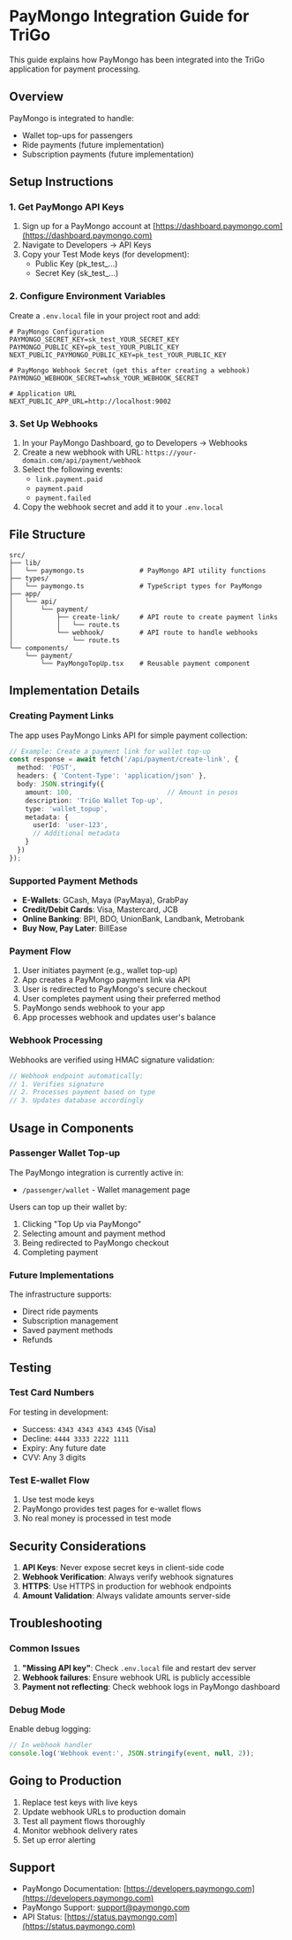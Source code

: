 # PayMongo Integration Guide for TriGo

This guide explains how PayMongo has been integrated into the TriGo application for payment processing.

## Overview

PayMongo is integrated to handle:
- Wallet top-ups for passengers
- Ride payments (future implementation)
- Subscription payments (future implementation)

## Setup Instructions

### 1. Get PayMongo API Keys

1. Sign up for a PayMongo account at [https://dashboard.paymongo.com](https://dashboard.paymongo.com)
2. Navigate to Developers → API Keys
3. Copy your Test Mode keys (for development):
   - Public Key (pk_test_...)
   - Secret Key (sk_test_...)

### 2. Configure Environment Variables

Create a `.env.local` file in your project root and add:

```env
# PayMongo Configuration
PAYMONGO_SECRET_KEY=sk_test_YOUR_SECRET_KEY
PAYMONGO_PUBLIC_KEY=pk_test_YOUR_PUBLIC_KEY
NEXT_PUBLIC_PAYMONGO_PUBLIC_KEY=pk_test_YOUR_PUBLIC_KEY

# PayMongo Webhook Secret (get this after creating a webhook)
PAYMONGO_WEBHOOK_SECRET=whsk_YOUR_WEBHOOK_SECRET

# Application URL
NEXT_PUBLIC_APP_URL=http://localhost:9002
```

### 3. Set Up Webhooks

1. In your PayMongo Dashboard, go to Developers → Webhooks
2. Create a new webhook with URL: `https://your-domain.com/api/payment/webhook`
3. Select the following events:
   - `link.payment.paid`
   - `payment.paid`
   - `payment.failed`
4. Copy the webhook secret and add it to your `.env.local`

## File Structure

```
src/
├── lib/
│   └── paymongo.ts              # PayMongo API utility functions
├── types/
│   └── paymongo.ts              # TypeScript types for PayMongo
├── app/
│   └── api/
│       └── payment/
│           ├── create-link/     # API route to create payment links
│           │   └── route.ts
│           └── webhook/         # API route to handle webhooks
│               └── route.ts
└── components/
    └── payment/
        └── PayMongoTopUp.tsx    # Reusable payment component
```

## Implementation Details

### Creating Payment Links

The app uses PayMongo Links API for simple payment collection:

```typescript
// Example: Create a payment link for wallet top-up
const response = await fetch('/api/payment/create-link', {
  method: 'POST',
  headers: { 'Content-Type': 'application/json' },
  body: JSON.stringify({
    amount: 100,                        // Amount in pesos
    description: 'TriGo Wallet Top-up',
    type: 'wallet_topup',
    metadata: {
      userId: 'user-123',
      // Additional metadata
    }
  })
});
```

### Supported Payment Methods

- **E-Wallets**: GCash, Maya (PayMaya), GrabPay
- **Credit/Debit Cards**: Visa, Mastercard, JCB
- **Online Banking**: BPI, BDO, UnionBank, Landbank, Metrobank
- **Buy Now, Pay Later**: BillEase

### Payment Flow

1. User initiates payment (e.g., wallet top-up)
2. App creates a PayMongo payment link via API
3. User is redirected to PayMongo's secure checkout
4. User completes payment using their preferred method
5. PayMongo sends webhook to your app
6. App processes webhook and updates user's balance

### Webhook Processing

Webhooks are verified using HMAC signature validation:

```typescript
// Webhook endpoint automatically:
// 1. Verifies signature
// 2. Processes payment based on type
// 3. Updates database accordingly
```

## Usage in Components

### Passenger Wallet Top-up

The PayMongo integration is currently active in:
- `/passenger/wallet` - Wallet management page

Users can top up their wallet by:
1. Clicking "Top Up via PayMongo"
2. Selecting amount and payment method
3. Being redirected to PayMongo checkout
4. Completing payment

### Future Implementations

The infrastructure supports:
- Direct ride payments
- Subscription management
- Saved payment methods
- Refunds

## Testing

### Test Card Numbers

For testing in development:
- Success: `4343 4343 4343 4345` (Visa)
- Decline: `4444 3333 2222 1111`
- Expiry: Any future date
- CVV: Any 3 digits

### Test E-wallet Flow

1. Use test mode keys
2. PayMongo provides test pages for e-wallet flows
3. No real money is processed in test mode

## Security Considerations

1. **API Keys**: Never expose secret keys in client-side code
2. **Webhook Verification**: Always verify webhook signatures
3. **HTTPS**: Use HTTPS in production for webhook endpoints
4. **Amount Validation**: Always validate amounts server-side

## Troubleshooting

### Common Issues

1. **"Missing API key"**: Check `.env.local` file and restart dev server
2. **Webhook failures**: Ensure webhook URL is publicly accessible
3. **Payment not reflecting**: Check webhook logs in PayMongo dashboard

### Debug Mode

Enable debug logging:
```typescript
// In webhook handler
console.log('Webhook event:', JSON.stringify(event, null, 2));
```

## Going to Production

1. Replace test keys with live keys
2. Update webhook URLs to production domain
3. Test all payment flows thoroughly
4. Monitor webhook delivery rates
5. Set up error alerting

## Support

- PayMongo Documentation: [https://developers.paymongo.com](https://developers.paymongo.com)
- PayMongo Support: support@paymongo.com
- API Status: [https://status.paymongo.com](https://status.paymongo.com) 